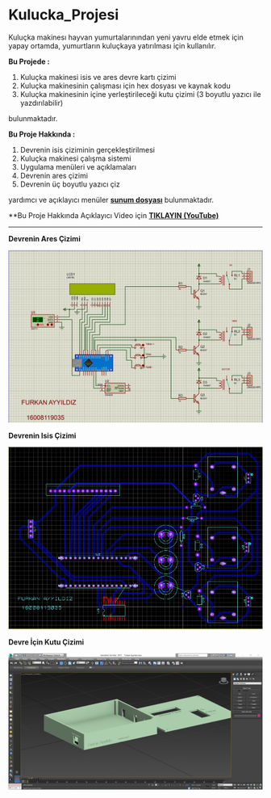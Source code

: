 # Kulucka_Projesi

Kuluçka makinesı hayvan yumurtalarınından yeni yavru elde etmek için yapay ortamda, yumurtların kuluçkaya yatırılması için kullanılır. 

**Bu Projede :**
  1. Kuluçka makinesi isis ve ares devre kartı çizimi
  2. Kuluçka makinesinin çalışması için hex dosyası ve kaynak kodu
  3. Kuluçka makinesinin içine yerleştirileceği kutu çizimi (3 boyutlu yazıcı ile yazdırılabilir)
  
  bulunmaktadır.
  
  
**Bu Proje Hakkında :**
  1. Devrenin isis çiziminin gerçekleştirilmesi 
  2. Kuluçka makinesi çalışma sistemi
  3. Uygulama menüleri ve açıklamaları
  4. Devrenin ares çizimi 
  5. Devrenin üç boyutlu yazıcı çiz

  yardımcı ve açıklayıcı menüler **[sunum dosyası](https://github.com/furkanayyildiz55/Kulucka_Projesi/blob/main/Kulucka_Projesi_Sunum.pdf)** bulunmaktadır. 
 
 
 **Bu Proje Hakkında Açıklayıcı Video için **[TIKLAYIN (YouTube)](https://www.youtube.com/watch?v=RRNeDRFx6cs)**
 
 ---
 
  
**Devrenin Ares Çizimi**

<img src="https://github.com/furkanayyildiz55/Kulucka_Projesi/blob/main/kulucka_ares.jpg" width="700">

**Devrenin Isis Çizimi**

<img src="https://github.com/furkanayyildiz55/Kulucka_Projesi/blob/main/kulucka_isis.jpg" width="700">

**Devre İçin Kutu Çizimi**

<img src="https://github.com/furkanayyildiz55/Kulucka_Projesi/blob/main/kulucka_kutu_cizimi.jpg" width="700">

